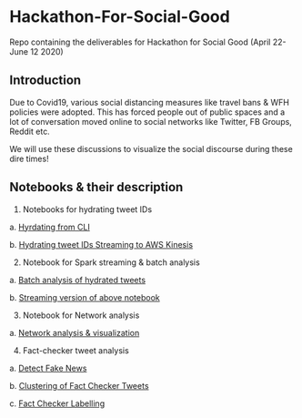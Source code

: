 # Hackathon-For-Social-Good
Repo containing the deliverables for Hackathon for Social Good (April 22- June 12 2020)

## Introduction 
Due to Covid19, various social distancing measures like travel bans & WFH policies were adopted. This has forced people out of public spaces and a lot of conversation moved online to social networks like Twitter, FB Groups, Reddit etc.

We will use these discussions to visualize the social discourse during these dire times!


## Notebooks & their description

1. Notebooks for hydrating tweet IDs

  a. [Hyrdating from CLI](https://github.com/CoronaWhy/Hackathon-For-Social-Good/blob/master/Hydrating_notebook_from_CLI.ipynb)
  
  b. [Hydrating tweet IDs Streaming to AWS Kinesis](https://github.com/CoronaWhy/Hackathon-For-Social-Good/blob/master/Hydrating_Streaming_AWS_Kinesis.ipynb)

2. Notebook for Spark streaming & batch analysis

  a. [Batch analysis of hydrated tweets](https://github.com/CoronaWhy/Hackathon-For-Social-Good/blob/master/Analyzing_Tweets_PySpark_Batch_Analytics.ipynb)
  
  b. [Streaming version of above notebook](https://github.com/CoronaWhy/Hackathon-For-Social-Good/blob/master/Covid19_Tweets_Streaming_Analysis_from_AWS_Kinesis.ipynb)

3. Notebook for Network analysis

  a. [Network analysis & visualization](https://github.com/CoronaWhy/Hackathon-For-Social-Good/blob/master/COVID19_NetworkX_Analysis.ipynb)
  

4. Fact-checker tweet analysis 

  a. [Detect Fake News](https://github.com/CoronaWhy/Hackathon-For-Social-Good/blob/master/twitter_detect_fake_news.ipynb)
  
  b. [Clustering of Fact Checker Tweets](https://github.com/CoronaWhy/Hackathon-For-Social-Good/blob/master/Fake_News_Countering.ipynb)
  
  c. [Fact Checker Labelling](https://github.com/CoronaWhy/Hackathon-For-Social-Good/blob/master/Fact_Check_News_Labelling.ipynb)

